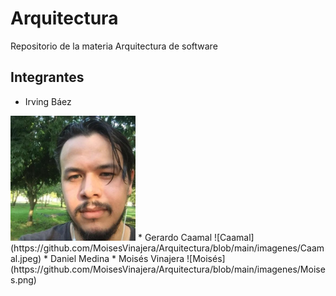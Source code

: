# Arquitectura
Repositorio de la materia Arquitectura de software

## Integrantes

* Irving Báez
<img src="https://github.com/MoisesVinajera/Arquitectura/blob/main/imagenes/Irving.jpg" width="200">
* Gerardo Caamal
![Caamal](https://github.com/MoisesVinajera/Arquitectura/blob/main/imagenes/Caamal.jpeg)
* Daniel Medina
* Moisés Vinajera
![Moisés](https://github.com/MoisesVinajera/Arquitectura/blob/main/imagenes/Moises.png)
